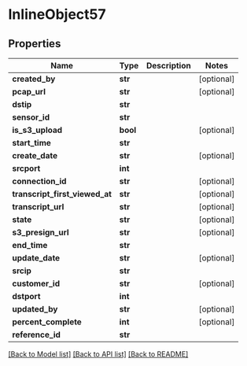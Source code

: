 # InlineObject57

## Properties
Name | Type | Description | Notes
------------ | ------------- | ------------- | -------------
**created_by** | **str** |  | [optional] 
**pcap_url** | **str** |  | [optional] 
**dstip** | **str** |  | 
**sensor_id** | **str** |  | 
**is_s3_upload** | **bool** |  | [optional] 
**start_time** | **str** |  | 
**create_date** | **str** |  | [optional] 
**srcport** | **int** |  | 
**connection_id** | **str** |  | [optional] 
**transcript_first_viewed_at** | **str** |  | [optional] 
**transcript_url** | **str** |  | [optional] 
**state** | **str** |  | [optional] 
**s3_presign_url** | **str** |  | [optional] 
**end_time** | **str** |  | 
**update_date** | **str** |  | [optional] 
**srcip** | **str** |  | 
**customer_id** | **str** |  | [optional] 
**dstport** | **int** |  | 
**updated_by** | **str** |  | [optional] 
**percent_complete** | **int** |  | [optional] 
**reference_id** | **str** |  | 

[[Back to Model list]](../README.md#documentation-for-models) [[Back to API list]](../README.md#documentation-for-api-endpoints) [[Back to README]](../README.md)


